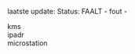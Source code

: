 laatste update: 
Status: FAALT - fout - 
<div class="service R">kms</div><div class="service R">ipadr</div><div class="service Y">microstation</div>